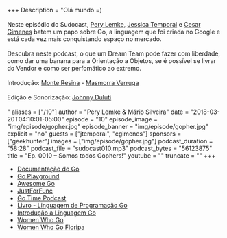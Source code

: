 +++
Description = "Olá mundo =)<br/><br/> Neste episódio do Sudocast, [Pery Lemke](https://www.twitter.com/perylemke), [Jessica Temporal](https://www.twitter.com/jesstemporal) e [Cesar Gimenes](https://twitter.com/crgimenes) batem um papo sobre Go, a linguagem que foi criada no Google e está cada vez mais conquistando espaço no mercado.<br/><br/> Descubra neste podcast, o que um Dream Team pode fazer com liberdade, como dar uma banana para a Orientação a Objetos, se é possível se livrar do Vendor e como ser perfomático ao extremo.<br/><br/> Introdução: [Monte Resina](https://www.facebook.com/monteresina/) - [Masmorra Verruga](https://www.youtube.com/watch?v=lpdzkD-HPBM)<br/><br/> Edição e Sonorização: [Johnny Duluti](https://www.youtube.com/ferraduravideo)<br/><br/>"
aliases = ["/10"]
author = "Pery Lemke & Mário Silveira"
date = "2018-03-20T04:10:01-05:00"
episode = "10"
episode_image = "img/episode/gopher.jpg"
episode_banner = "img/episode/gopher.jpg"
explicit = "no"
guests = ["jtemporal", "cgimenes"]
sponsors = ["geekhunter"]
images = ["img/episode/gopher.jpg"]
podcast_duration = "58:28"
podcast_file = "sudocast010.mp3"
podcast_bytes = "56123875"
title = "Ep. 0010 – Somos todos Gophers!"
youtube = ""
truncate = ""
+++
* [Documentação do Go](http://www.golangbr.org/doc/)
* [Go Playground](http://www.golangbr.org/doc/)
* [Awesome Go](https://github.com/avelino/awesome-go)
* [JustForFunc](https://www.youtube.com/channel/UC_BzFbxG2za3bp5NRRRXJSw)
* [Go Time Podcast](https://changelog.com/gotime)
* [Livro - Linguagem de Programação Go](https://www.amazon.com.br/Linguagem-Programa%C3%A7%C3%A3o-Go-Alan-Donovan/dp/8575225464?tag=goog0ef-20&smid=A1ZZFT5FULY4LN&ascsubtag=4a05a173-0491-4061-b885-ccfae87d8033)
* [Introdução a Linguagem Go](https://novatec.com.br/livros/introducao-linguagem-go/)
* [Women Who Go](https://www.womenwhogo.org/)
* [Women Who Go Floripa](https://www.meetup.com/pt-BR/Women-Who-Go-Floripa/)